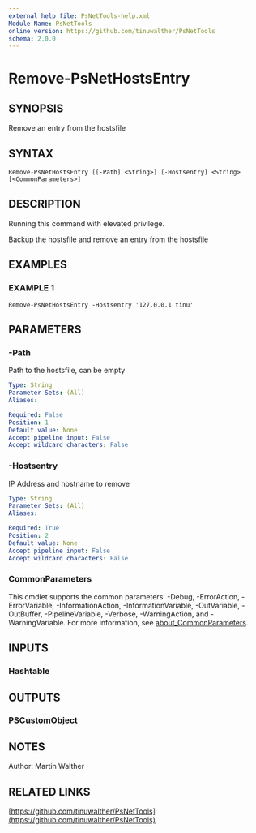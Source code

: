 ```yaml
---
external help file: PsNetTools-help.xml
Module Name: PsNetTools
online version: https://github.com/tinuwalther/PsNetTools
schema: 2.0.0
---
```


# Remove-PsNetHostsEntry

## SYNOPSIS
Remove an entry from the hostsfile

## SYNTAX

```
Remove-PsNetHostsEntry [[-Path] <String>] [-Hostsentry] <String> [<CommonParameters>]
```

## DESCRIPTION
Running this command with elevated privilege. 
 
Backup the hostsfile and remove an entry from the hostsfile

## EXAMPLES

### EXAMPLE 1
```
Remove-PsNetHostsEntry -Hostsentry '127.0.0.1 tinu'
```

## PARAMETERS

### -Path
Path to the hostsfile, can be empty

```yaml
Type: String
Parameter Sets: (All)
Aliases:

Required: False
Position: 1
Default value: None
Accept pipeline input: False
Accept wildcard characters: False
```

### -Hostsentry
IP Address and hostname to remove

```yaml
Type: String
Parameter Sets: (All)
Aliases:

Required: True
Position: 2
Default value: None
Accept pipeline input: False
Accept wildcard characters: False
```

### CommonParameters
This cmdlet supports the common parameters: -Debug, -ErrorAction, -ErrorVariable, -InformationAction, -InformationVariable, -OutVariable, -OutBuffer, -PipelineVariable, -Verbose, -WarningAction, and -WarningVariable. For more information, see [about_CommonParameters](http://go.microsoft.com/fwlink/?LinkID=113216).

## INPUTS

### Hashtable
## OUTPUTS

### PSCustomObject
## NOTES
Author: Martin Walther

## RELATED LINKS

[https://github.com/tinuwalther/PsNetTools](https://github.com/tinuwalther/PsNetTools)

